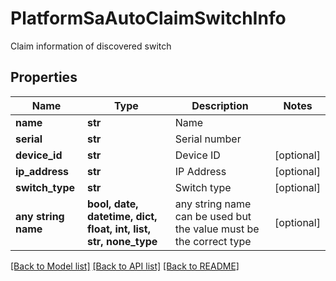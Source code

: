 # PlatformSaAutoClaimSwitchInfo

Claim information of discovered switch

## Properties
Name | Type | Description | Notes
------------ | ------------- | ------------- | -------------
**name** | **str** | Name | 
**serial** | **str** | Serial number | 
**device_id** | **str** | Device ID | [optional] 
**ip_address** | **str** | IP Address | [optional] 
**switch_type** | **str** | Switch type | [optional] 
**any string name** | **bool, date, datetime, dict, float, int, list, str, none_type** | any string name can be used but the value must be the correct type | [optional]

[[Back to Model list]](../README.md#documentation-for-models) [[Back to API list]](../README.md#documentation-for-api-endpoints) [[Back to README]](../README.md)



